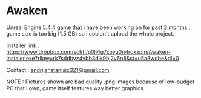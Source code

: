 # Awaken
Unreal Engine 5.4.4 game that i have been working on for past 2 months , game size is too big (1.5 GB) so i couldn't upload the whole project.

Installer link : https://www.dropbox.com/scl/fi/p0li4g7xoyu0n4roxzpln/Awaken-Instaler.exe?rlkey=rk7sddbyz4vbb3dlk9bj2v6n8&st=u5a3wdbe&dl=0

Contact : andrijanstanisic321@gmail.com

NOTE : Pictures shown are bad quality .png images because of low-budget PC that i own, game itself features way better graphics.
